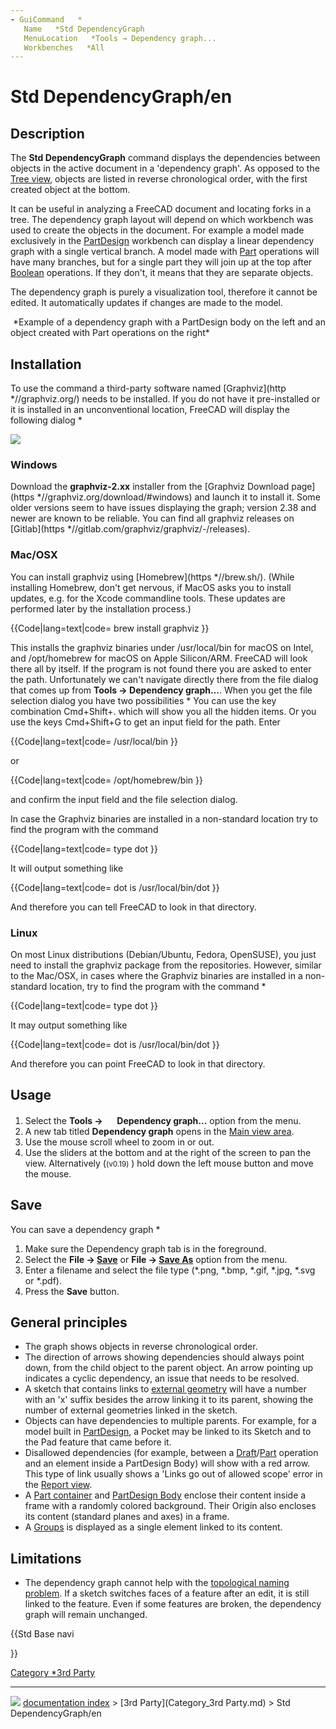 ```yaml
---
- GuiCommand   *
   Name   *Std DependencyGraph
   MenuLocation   *Tools → Dependency graph...
   Workbenches   *All
---
```


# Std DependencyGraph/en

## Description

The **Std DependencyGraph** command displays the dependencies between objects in the active document in a \'dependency graph\'. As opposed to the [Tree view](Tree_view.md), objects are listed in reverse chronological order, with the first created object at the bottom.

It can be useful in analyzing a FreeCAD document and locating forks in a tree. The dependency graph layout will depend on which workbench was used to create the objects in the document. For example a model made exclusively in the [PartDesign](PartDesign_Workbench.md) workbench can display a linear dependency graph with a single vertical branch. A model made with [Part](Part_Workbench.md) operations will have many branches, but for a single part they will join up at the top after [Boolean](Part_Boolean.md) operations. If they don\'t, it means that they are separate objects.

The dependency graph is purely a visualization tool, therefore it cannot be edited. It automatically updates if changes are made to the model.

<img alt="" src=images/Std_DependencyGraph_example.svg  style="width   *400px;"> 
*Example of a dependency graph with a PartDesign body on the left and an object created with Part operations on the right*

## Installation

To use the command a third-party software named [Graphviz](http   *//graphviz.org/) needs to be installed. If you do not have it pre-installed or it is installed in an unconventional location, FreeCAD will display the following dialog   *

![](images/FreeCAD-0.17-missing-Graphviz-error-dialogue.png )

### Windows

Download the **graphviz-2.xx** installer from the [Graphviz Download page](https   *//graphviz.org/download/#windows) and launch it to install it. Some older versions seem to have issues displaying the graph; version 2.38 and newer are known to be reliable. You can find all graphviz releases on [Gitlab](https   *//gitlab.com/graphviz/graphviz/-/releases).

### Mac/OSX

You can install graphviz using [Homebrew](https   *//brew.sh/). (While installing Homebrew, don\'t get nervous, if MacOS asks you to install updates, e.g. for the Xcode commandline tools. These updates are performed later by the installation process.)


{{Code|lang=text|code=
brew install graphviz
}}

This installs the graphviz binaries under /usr/local/bin for macOS on Intel, and /opt/homebrew for macOS on Apple Silicon/ARM. FreeCAD will look there all by itself. If the program is not found there you are asked to enter the path. Unfortunately we can\'t navigate directly there from the file dialog that comes up from **Tools → Dependency graph...**. When you get the file selection dialog you have two possibilities   * You can use the key combination Cmd+Shift+. which will show you all the hidden items. Or you use the keys Cmd+Shift+G to get an input field for the path. Enter


{{Code|lang=text|code=
/usr/local/bin
}}

or


{{Code|lang=text|code=
/opt/homebrew/bin
}}

and confirm the input field and the file selection dialog.

In case the Graphviz binaries are installed in a non-standard location try to find the program with the command


{{Code|lang=text|code=
type dot
}}

It will output something like


{{Code|lang=text|code=
dot is /usr/local/bin/dot
}}

And therefore you can tell FreeCAD to look in that directory.

### Linux

On most Linux distributions (Debian/Ubuntu, Fedora, OpenSUSE), you just need to install the graphviz package from the repositories. However, similar to the Mac/OSX, in cases where the Graphviz binaries are installed in a non-standard location, try to find the program with the command   *


{{Code|lang=text|code=
type dot
}}

It may output something like


{{Code|lang=text|code=
dot is /usr/local/bin/dot
}}

And therefore you can point FreeCAD to look in that directory.

## Usage

1.  Select the **Tools → <img src="images/Std_DependencyGraph.svg" width=16px> Dependency graph...** option from the menu.
2.  A new tab titled **Dependency graph** opens in the [Main view area](Main_view_area.md).
3.  Use the mouse scroll wheel to zoom in or out.
4.  Use the sliders at the bottom and at the right of the screen to pan the view. Alternatively (<small>(v0.19)</small> ) hold down the left mouse button and move the mouse.

## Save

You can save a dependency graph   *

1.  Make sure the Dependency graph tab is in the foreground.
2.  Select the **File → [Save](Std_Save.md)** or **File → [Save As](Std_SaveAs.md)** option from the menu.
3.  Enter a filename and select the file type (\*.png, \*.bmp, \*.gif, \*.jpg, \*.svg or \*.pdf).
4.  Press the **Save** button.

## General principles 

-   The graph shows objects in reverse chronological order.
-   The direction of arrows showing dependencies should always point down, from the child object to the parent object. An arrow pointing up indicates a cyclic dependency, an issue that needs to be resolved.
-   A sketch that contains links to [external geometry](Sketcher_External.md) will have a number with an \'x\' suffix besides the arrow linking it to its parent, showing the number of external geometries linked in the sketch.
-   Objects can have dependencies to multiple parents. For example, for a model built in [PartDesign](PartDesign_Workbench.md), a Pocket may be linked to its Sketch and to the Pad feature that came before it.
-   Disallowed dependencies (for example, between a [Draft](Draft_Workbench.md)/[Part](Part_Workbench.md) operation and an element inside a PartDesign Body) will show with a red arrow. This type of link usually shows a \'Links go out of allowed scope\' error in the [Report view](Report_view.md).
-   A [Part container](Std_Part.md) and [PartDesign Body](PartDesign_Body.md) enclose their content inside a frame with a randomly colored background. Their Origin also encloses its content (standard planes and axes) in a frame.
-   A [Groups](Std_Group.md) is displayed as a single element linked to its content.

## Limitations

-   The dependency graph cannot help with the [topological naming problem](topological_naming_problem.md). If a sketch switches faces of a feature after an edit, it is still linked to the feature. Even if some features are broken, the dependency graph will remain unchanged.





{{Std Base navi

}} 

[Category   *3rd Party](Category_3rd_Party.md)



---
![](images/Right_arrow.png) [documentation index](../README.md) > [3rd Party](Category_3rd Party.md) > Std DependencyGraph/en

